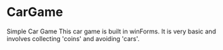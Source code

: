 # CarGame
Simple Car Game
This car game is built in winForms.
It is very basic and involves collecting 'coins' and avoiding 'cars'.
